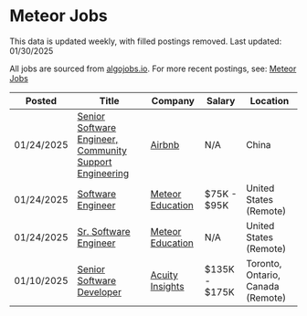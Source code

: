 # Meteor Jobs

This data is updated weekly, with filled postings removed. Last updated: 01/30/2025

All jobs are sourced from [algojobs.io](https://algojobs.io/). For more recent postings, see: [Meteor Jobs](https://algojobs.io/jobs/meteor)

| Posted | Title | Company | Salary | Location |
| --- | --- | --- | --- | --- |
| 01/24/2025 | [Senior Software Engineer, Community Support Engineering](https://algojobs.io/jobs/2931397) | [Airbnb](https://algojobs.io/company/airbnb/) | N/A | China |
| 01/24/2025 | [Software Engineer](https://algojobs.io/jobs/2945982) | [Meteor Education](https://algojobs.io/company/meteor-education/) | $75K - $95K | United States (Remote) |
| 01/24/2025 | [Sr. Software Engineer](https://algojobs.io/jobs/2945976) | [Meteor Education](https://algojobs.io/company/meteor-education/) | N/A | United States (Remote) |
| 01/10/2025 | [Senior Software Developer](https://algojobs.io/jobs/2797502) | [Acuity Insights](https://algojobs.io/company/acuity-insights/) | $135K - $175K | Toronto, Ontario, Canada (Remote) |